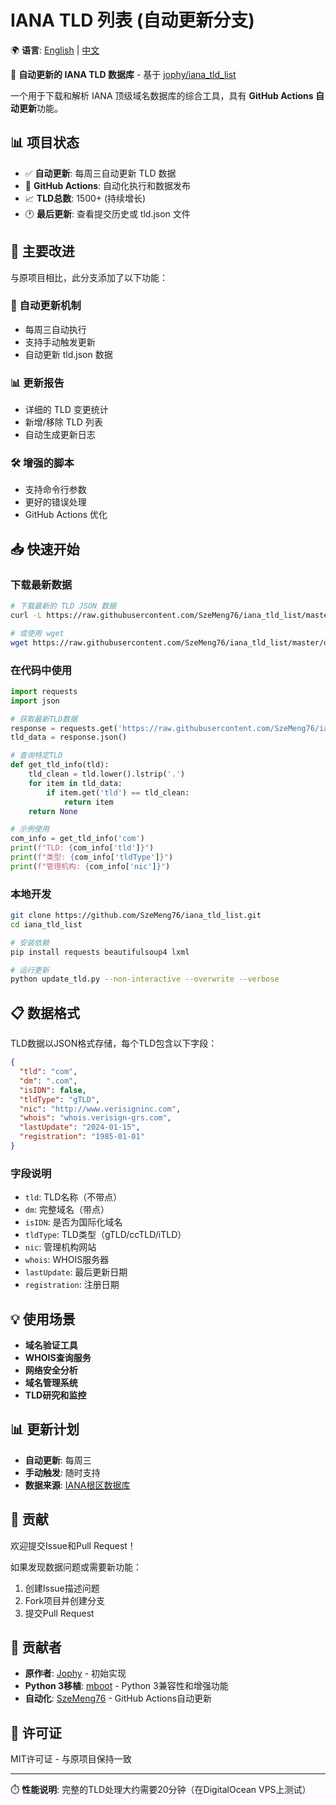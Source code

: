 # IANA TLD 列表 (自动更新分支)

🌍 **语言**: [English](README.md) | [中文](README_CN.md)

🔄 **自动更新的 IANA TLD 数据库** - 基于 [jophy/iana_tld_list](https://github.com/jophy/iana_tld_list)

一个用于下载和解析 IANA 顶级域名数据库的综合工具，具有 **GitHub Actions 自动更新**功能。

## 📊 项目状态

- ✅ **自动更新**: 每周三自动更新 TLD 数据
- 🤖 **GitHub Actions**: 自动化执行和数据发布
- 📈 **TLD总数**: 1500+ (持续增长)
- 🕐 **最后更新**: 查看提交历史或 tld.json 文件

## 🚀 主要改进

与原项目相比，此分支添加了以下功能：

### 🔄 自动更新机制
- 每周三自动执行
- 支持手动触发更新
- 自动更新 tld.json 数据

### 📊 更新报告
- 详细的 TLD 变更统计
- 新增/移除 TLD 列表
- 自动生成更新日志

### 🛠️ 增强的脚本
- 支持命令行参数
- 更好的错误处理
- GitHub Actions 优化

## 📥 快速开始

### 下载最新数据

```bash
# 下载最新的 TLD JSON 数据
curl -L https://raw.githubusercontent.com/SzeMeng76/iana_tld_list/master/data/tld.json -o tld.json

# 或使用 wget
wget https://raw.githubusercontent.com/SzeMeng76/iana_tld_list/master/data/tld.json
```

### 在代码中使用

```python
import requests
import json

# 获取最新TLD数据
response = requests.get('https://raw.githubusercontent.com/SzeMeng76/iana_tld_list/master/data/tld.json')
tld_data = response.json()

# 查询特定TLD
def get_tld_info(tld):
    tld_clean = tld.lower().lstrip('.')
    for item in tld_data:
        if item.get('tld') == tld_clean:
            return item
    return None

# 示例使用
com_info = get_tld_info('com')
print(f"TLD: {com_info['tld']}")
print(f"类型: {com_info['tldType']}")
print(f"管理机构: {com_info['nic']}")
```

### 本地开发

```bash
git clone https://github.com/SzeMeng76/iana_tld_list.git
cd iana_tld_list

# 安装依赖
pip install requests beautifulsoup4 lxml

# 运行更新
python update_tld.py --non-interactive --overwrite --verbose
```

## 📋 数据格式

TLD数据以JSON格式存储，每个TLD包含以下字段：

```json
{
  "tld": "com",
  "dm": ".com",
  "isIDN": false,
  "tldType": "gTLD",
  "nic": "http://www.verisigninc.com",
  "whois": "whois.verisign-grs.com",
  "lastUpdate": "2024-01-15",
  "registration": "1985-01-01"
}
```

### 字段说明

- `tld`: TLD名称（不带点）
- `dm`: 完整域名（带点）
- `isIDN`: 是否为国际化域名
- `tldType`: TLD类型（gTLD/ccTLD/iTLD）
- `nic`: 管理机构网站
- `whois`: WHOIS服务器
- `lastUpdate`: 最后更新日期
- `registration`: 注册日期

## 💡 使用场景

- **域名验证工具**
- **WHOIS查询服务**
- **网络安全分析**
- **域名管理系统**
- **TLD研究和监控**

## 📊 更新计划

- **自动更新**: 每周三
- **手动触发**: 随时支持
- **数据来源**: [IANA根区数据库](https://www.iana.org/domains/root/db/)

## 🤝 贡献

欢迎提交Issue和Pull Request！

如果发现数据问题或需要新功能：

1. 创建Issue描述问题
2. Fork项目并创建分支
3. 提交Pull Request

## 🤝 贡献者

- **原作者**: [Jophy](https://github.com/jophy) - 初始实现
- **Python 3移植**: [mboot](https://github.com/maarten-boot) - Python 3兼容性和增强功能
- **自动化**: [SzeMeng76](https://github.com/SzeMeng76) - GitHub Actions自动更新

## 📄 许可证

MIT许可证 - 与原项目保持一致

---

⏱️ **性能说明**: 完整的TLD处理大约需要20分钟（在DigitalOcean VPS上测试）